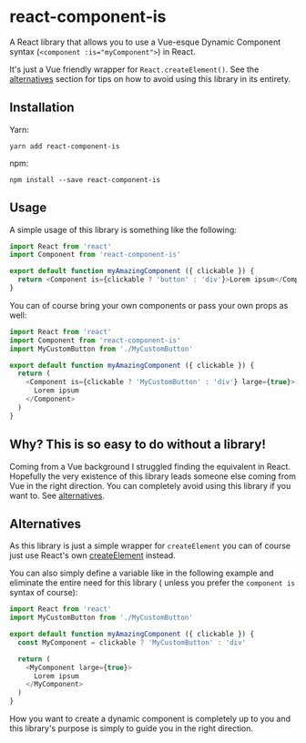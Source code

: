 # react-component-is

A React library that allows you to use a Vue-esque Dynamic Component syntax (`<component :is="myComponent">`) in React.

It's just a Vue friendly wrapper for `React.createElement()`. See the [alternatives](#alternatives) section for tips on
how to avoid using this library in its entirety.

## Installation

Yarn:

```
yarn add react-component-is
```

npm:

```
npm install --save react-component-is
```

## Usage

A simple usage of this library is something like the following:

```js
import React from 'react'
import Component from 'react-component-is'

export default function myAmazingComponent ({ clickable }) {
  return <Component is={clickable ? 'button' : 'div'}>Lorem ipsum</Component>
}
```

You can of course bring your own components or pass your own props as well:

```js
import React from 'react'
import Component from 'react-component-is'
import MyCustomButton from './MyCustomButton'

export default function myAmazingComponent ({ clickable }) {
  return (
    <Component is={clickable ? 'MyCustomButton' : 'div'} large={true}>
      Lorem ipsum
    </Component>
  )
}
```

## Why? This is so easy to do without a library!

Coming from a Vue background I struggled finding the equivalent in React. Hopefully the very existence of this library leads
someone else coming from Vue in the right direction. You can completely avoid using this library if you want to.
See [alternatives](#alternatives).

## Alternatives

As this library is just a simple wrapper for `createElement` you can of course just use React's
own [createElement](https://reactjs.org/docs/react-api.html#createelement) instead.

You can also simply define a variable like in the following example and eliminate the entire need for this library (
unless you prefer the `component is` syntax of course):

```js
import React from 'react'
import MyCustomButton from './MyCustomButton'

export default function myAmazingComponent ({ clickable }) {
  const MyComponent = clickable ? 'MyCustomButton' : 'div'

  return (
    <MyComponent large={true}>
      Lorem ipsum
    </MyComponent>
  )
}
```

How you want to create a dynamic component is completely up to you and this library's purpose is simply to guide you in
the right direction.
